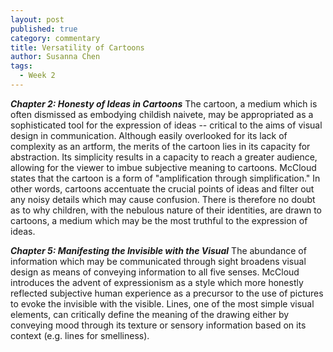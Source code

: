 ```yaml
---
layout: post
published: true
category: commentary
title: Versatility of Cartoons
author: Susanna Chen
tags:
  - Week 2
---
```

***Chapter 2: Honesty of Ideas in Cartoons***
The cartoon, a medium which is often dismissed as embodying childish naivete, may be appropriated as a sophisticated tool for the expression of ideas -- critical to the aims of visual design in communication. Although easily overlooked for its lack of complexity as an artform, the merits of the cartoon lies in its capacity for abstraction. Its simplicity results in a capacity to reach a greater audience, allowing for the viewer to imbue subjective meaning to cartoons. McCloud states that the cartoon is a form of "amplification through simplification." In other words, cartoons accentuate the crucial points of ideas and filter out any noisy details which may cause confusion. There is therefore no doubt as to why children, with the nebulous nature of their identities, are drawn to cartoons, a medium which may be the most truthful to the expression of ideas.


***Chapter 5: Manifesting the Invisible with the Visual***
The abundance of information which may be communicated through sight broadens visual design as means of conveying information to all five senses. McCloud introduces the advent of expressionism as a style which more honestly reflected subjective human experience as a precursor to the use of pictures to evoke the invisible with the visible. Lines, one of the most simple visual elements, can critically define the meaning of the drawing either by conveying mood through its texture or sensory information based on its context (e.g. lines for smelliness).

